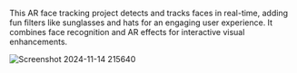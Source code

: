 This AR face tracking project detects and tracks faces in real-time, adding fun filters like sunglasses and hats for an engaging user experience. It combines face recognition and AR effects for interactive visual enhancements.

![Screenshot 2024-11-14 215640](https://github.com/user-attachments/assets/7585b272-1937-4415-afac-eac6ab512418)
